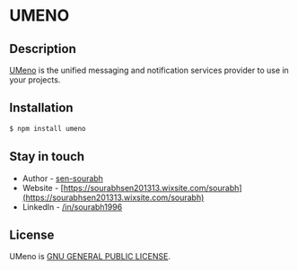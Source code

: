 # UMENO

## Description

[UMeno](https://github.com/sen-sourabh/meno) is the unified messaging and notification services provider to use in your projects.

## Installation

```bash
$ npm install umeno
```

## Stay in touch

- Author - [sen-sourabh](https://github.com/sen-sourabh)
- Website - [https://sourabhsen201313.wixsite.com/sourabh](https://sourabhsen201313.wixsite.com/sourabh)
- LinkedIn - [/in/sourabh1996](https://www.linkedin.com/in/sourabh1996)

## License

UMeno is [GNU GENERAL PUBLIC LICENSE](LICENSE).
